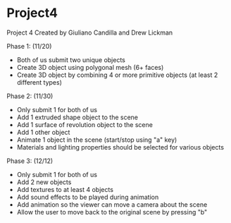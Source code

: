 # Project4
Project 4 
Created by Giuliano Candilla and Drew Lickman

Phase 1: (11/20)
- Both of us submit two unique objects 
- Create 3D object using polygonal mesh (6+ faces)
- Create 3D object by combining 4 or more primitive objects (at least 2 different types)

Phase 2: (11/30)
- Only submit 1 for both of us
- Add 1 extruded shape object to the scene
- Add 1 surface of revolution object to the scene
- Add 1 other object 
- Animate 1 object in the scene (start/stop using "a" key)
- Materials and lighting properties should be selected for various objects

Phase 3: (12/12)
- Only submit 1 for both of us
- Add 2 new objects
- Add textures to at least 4 objects 
- Add sound effects to be played during animation
- Add animation so the viewer can move a camera about the scene
- Allow the user to move back to the original scene by pressing "b"